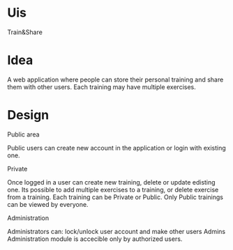 # Uis
Train&Share

# Idea
A web application where people can store their personal training and share them with other users. Each training may have multiple exercises.

# Design
Public area

Public users can create new account in the application or login with existing one.

Private 

Once logged in a user can create new training, delete or update edisting one.
Its possible to add multiple exercises to a training, or delete exercise from a training.
Each training can be Private or Public. Only Public trainings can be viewed by everyone.

Administration

Administrators can: lock/unlock user account and make other users Admins
Administration module is accecible only by authorized users.
